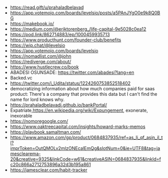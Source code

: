 - https://read.gift/u/prahaladbelavad
- https://app.votemojo.com/boards/levelsio/posts/a5PAnJYgO0e9k8Q0BG
- https://makebook.io/
- https://medium.com/@eriktorenberg_/life-capital-9e5028c0ea12
- https://pod.link/862714883/ep/1000459935713
- https://www.producthunt.com/founder-club/benefits
- https://wip.chat/@levelsio
- https://app.votemojo.com/boards/levelsio
- https://nomadlist.com/@john
- https://rediverge.com/about/
- https://www.hustlecrew.co/book
- ABADESI OSUNSADE: https://twitter.com/abadesi?lang=en
- Backed.vc
- https://twitter.com/i_Udita/status/1224260753852518402
- democratizing information about how much companies paid for saas product: There's a company that provides this data but I can't find the name for lord knows why.
- https://prahaladbelavadi.github.io/bankPortal/
- Expatriate,https://en.wikipedia.org/wiki/Expungement, exonerate, inexorable
- https://nomoregoogle.com/
- https://www.oaktreecapital.com/insights/howard-marks-memos
- https://playbook.samaltman.com/
- https://www.amazon.com/gp/product/0684837935/ref=as_li_qf_asin_il_tl?imprToken=OutQMOLv2mlzONEcalEmQg&slotNum=0&ie=UTF8&tag=jamesclearema-20&creative=9325&linkCode=w61&creativeASIN=0684837935&linkId=fc20c866a2712753896a32d3b195a861
- https://jamesclear.com/habit-tracker
